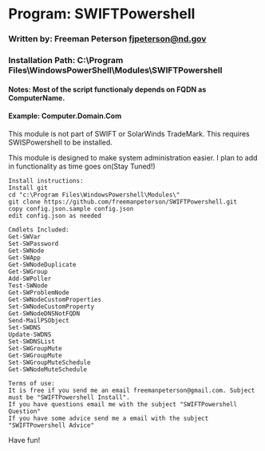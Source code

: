 
# Program:            SWIFTPowershell
### Written by:         Freeman Peterson fjpeterson@nd.gov
### Installation Path:  C:\Program Files\WindowsPowerShell\Modules\SWIFTPowershell
#### Notes:              Most of the script functionaly depends on FQDN as ComputerName.
####                     Example: Computer.Domain.Com

This module is not part of SWIFT or SolarWinds TradeMark.
This requires SWISPowershell to be installed.

This module is designed to make system administration easier. I plan to add in functionality as time goes on(Stay Tuned!)


```
Install instructions:
Install git
cd "c:\Program Files\WindowsPowershell\Modules\"
git clone https://github.com/freemanpeterson/SWIFTPowershell.git
copy config.json.sample config.json
edit config.json as needed
````
```
Cmdlets Included:
Get-SWVar
Set-SWPassword
Get-SWNode
Get-SWApp
Get-SWNodeDuplicate
Get-SWGroup
Add-SWPoller
Test-SWNode
Get-SWProblemNode
Get-SWNodeCustomProperties
Set-SWNodeCustomProperty
Get-SWNodeDNSNotFQDN
Send-MailPSObject
Set-SWDNS
Update-SWDNS
Set-SWDNSList
Set-SWGroupMute
Get-SWGroupMute
Set-SWGroupMuteSchedule
Get-SWNodeMuteSchedule
```
```
Terms of use: 
It is free if you send me an email freemanpeterson@gmail.com. Subject must be "SWIFTPowershell Install".
If you have questions email me with the subject "SWIFTPowershell Question"
If you have some advice send me a email with the subject "SWIFTPowershell Advice"
````
Have fun!
